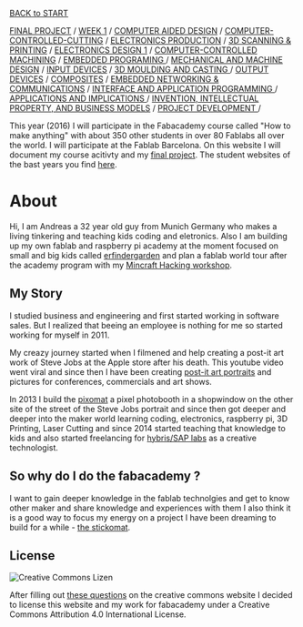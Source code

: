 
[BACK to START](start)

[FINAL PROJECT](final) / [WEEK 1](week1) / [COMPUTER AIDED DESIGN](week2) / [COMPUTER-CONTROLLED-CUTTING](week3) / [ELECTRONICS PRODUCTION](week4) / [3D SCANNING & PRINTING](week5) / [ELECTRONICS DESIGN 1](week6)  / [COMPUTER-CONTROLLED MACHINING](week7) / [EMBEDDED PROGRAMING ](week8) / [MECHANICAL AND MACHINE DESIGN](week9) / [INPUT DEVICES](week10) / [3D MOULDING AND CASTING ](week11) / [OUTPUT DEVICES](week12) /  [COMPOSITES](week13) / [EMBEDDED NETWORKING & COMMUNICATIONS](week14) / [INTERFACE AND APPLICATION PROGRAMMING ](week15) / [APPLICATIONS AND IMPLICATIONS ](week16) / [INVENTION, INTELLECTUAL PROPERTY, AND BUSINESS MODELS](week17) / [PROJECT DEVELOPMENT ](week18) /  

		
		
	
This year (2016) I will participate in the Fabacademy course called "How to make anything" with about 350 other students in over 80 Fablabs all over the world. I will participate at the Fablab Barcelona. On this website I will document my course acitivty and my [final project](final). The student websites of the bast years you find [here](http://archive.fabacademy.org/).

# About

Hi, I am Andreas a 32 year old guy from Munich Germany who makes a living tinkering and teaching kids coding and eletronics. Also I am building up my own fablab and raspberry pi academy at the moment focused on small and big kids called [erfindergarden](http://www.erfindergarden.de) and plan a fablab world tour after the academy program with my [Mincraft Hacking workshop](https://raspi-grundlagen-wien.eventbrite.de).


## My Story

I studied business and engineering and first started working in software sales. But I realized that beeing an employee is nothing for me so started working for myself in 2011.

My creazy journey started when I filmened and help creating a post-it art work of Steve Jobs at the Apple store after his death. This youtube video went viral and since then I have been creating [post-it art portraits](http://www.postitartreators.com) and pictures for conferences, commercials and art shows. 

In 2013 I build the [pixomat](http://www.pixomat.co) a pixel photobooth in a shopwindow on the other site of the street of the Steve Jobs portrait and since then got deeper and deeper into the maker world learning coding, electronics, raspberry pi, 3D Printing, Laser Cutting and since 2014 started teaching that knowledge to kids and also started freelancing for [hybris/SAP labs](http://labs.hybris.com) as a creative technologist.


## So why do I do the fabacademy ?

I want to gain deeper knowledge in the fablab technolgies and get to know other maker and share knowledge and experiences with them  I also think it is a good way to focus my energy on a project I have been dreaming to build for a while - [the stickomat](final).

## License

![Creative Commons Lizen](https://i.creativecommons.org/l/by/4.0/88x31.png)

After filling out [these questions](https://creativecommons.org/choose/) on the creative commons website I decided to license this website and my work for fabacademy under a Creative Commons Attribution 4.0 International License.





